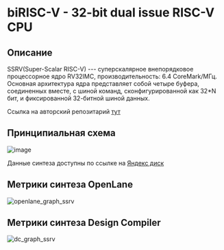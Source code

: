 # biRISC-V - 32-bit dual issue RISC-V CPU
## Описание
SSRV(Super-Scalar RISC-V) --- суперскалярное внепорядковое процессорное ядро RV32IMC, производительность: 6.4 CoreMark/МГц.
Основная архитектура ядра представляет собой четыре буфера, соединенных вместе, с шиной команд, сконфигурированной как 32*N бит, и фиксированной 32-битной шиной данных.  

Ссылка на авторский репозитарий [тут](https://github.com/risclite/SuperScalar-RISCV-CPU)  
    
## Принципиальная схема
![image](https://github.com/Rozenroze/DATASET_RISCV/assets/131447538/6e50890c-a2ef-4328-bed6-56ffc1fa7b1b)

Данные синтеза доступны по ссылке на [Яндекс диск](https://disk.yandex.ru/d/6rTf3Hkqb-gXNw) 

## Метрики синтеза OpenLane
![openlane_graph_ssrv](https://github.com/Rozenroze/DATASET_RISCV/assets/131447538/627b792b-2813-40d6-b1f1-e40e9b0dda6d)
## Метрики синтеза Design Compiler
![dc_graph_ssrv](https://github.com/Rozenroze/DATASET_RISCV/assets/131447538/22e85673-eb86-49ff-82ba-df75a4a3ede9)
